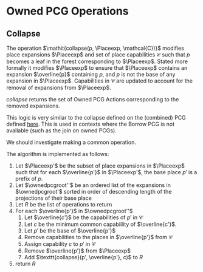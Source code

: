 # Owned PCG Operations

## Collapse

The operation $\mathit{collapse(p, \Placeexp, \mathcal{C})}$ modifies place
expansions $\Placeexp$ and set of place capabilities $\mathcal{C}$ such that $p$
becomes a leaf in the forest corresponding to $\Placeexp$. Stated more formally
it modifies $\Placeexp$ to ensure that $\Placeexp$ contains an expansion
$\overline{p}$ containing $p$, and $p$ is not the base of any expansion in
$\Placeexp$. Capabilities in $\mathcal{C}$ are updated to account for the
removal of expansions from $\Placeexp$.

*collapse* returns the set of Owned PCG Actions corresponding to the removed
expansions.

<div class="warning">

This logic is very similar to the collapse defined on the (combined) PCG defined
[here](operations/collapse-owned-places.html). This is used in contexts where
the Borrow PCG is not available (such as the join on owned PCGs).

We should investigate making a common operation.

</div>

The algorithm is implemented as follows:

1. Let $\Placeexp'$ be the subset of place expansions in $\Placeexp$ such that
   for each $\overline{p'}$ in $\Placeexp'$, the base place $p'$ is a prefix of
   $p$.
2. Let $\ownedpcgroot''$ be an ordered list of the expansions in
   $\ownedpcgroot'$ sorted in order of descending length of the projections of
   their base place
3. Let $R$ be the list of operations to return
4. For each $\overline{p'}$ in $\ownedpcgroot''$
    1. Let $\overline{c'}$ be the capabilities of $p'$ in $\mathcal{C}$
    2. Let $c$ be the minimum common capabiility of $\overline{c'}$.
    3. Let $p'$ be the base of $\overline{p'}$
    4. Remove capabilities to the places in $\overline{p'}$ from $\mathcal{C}$
    5. Assign capability $c$ to $p'$ in $\mathcal{C}$
    6. Remove $\overline{p'}$ from $\Placeexp$
    7. Add $\texttt{collapse}(p', \overline{p'}, c)$ to $R$
5. return $R$

